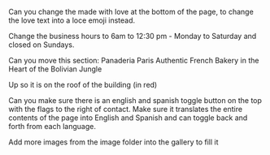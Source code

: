 Can you change the made with love at the bottom of the page, to change the  love text into a loce emoji instead. 

Change the business hours to 6am to 12:30 pm - Monday to Saturday and closed on Sundays. 

Can you move this section: 
Panaderia Paris
Authentic French Bakery in the Heart of the Bolivian Jungle

Up so it is on the roof of the building (in red)


Can you make sure there is an english and spanish toggle button on the top with the flags to the right of contact. Make sure it translates the entire contents of the page into English and Spanish and can toggle back and forth from each language. 

Add more images from the image folder into the gallery to fill it